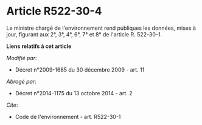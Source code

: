 # Article R522-30-4

Le ministre chargé de l'environnement rend publiques les données, mises à jour, figurant aux 2°, 3°, 4°, 6°, 7° et 8° de
l'article R. 522-30-1.

**Liens relatifs à cet article**

_Modifié par_:

  - Décret n°2009-1685 du 30 décembre 2009 - art. 11

_Abrogé par_:

  - Décret n°2014-1175 du 13 octobre 2014 - art. 2

_Cite_:

  - Code de l'environnement - art. R522-30-1
